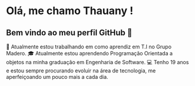 # Olá, me chamo Thauany ! 
## Bem vindo ao meu perfil GitHub 👋

💼 Atualmente estou trabalhando em como aprendiz em T.I no Grupo Madero.
🎓 Atualmente estou aprendendo Programação Orientada a objetos na minha graduação em Engenharia de Software.
💻 Tenho 19 anos e estou sempre procurando evoluir na área de tecnologia, me aperfeiçoando um pouco mais a cada dia.
